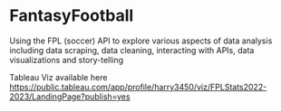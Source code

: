 # FantasyFootball
Using the FPL (soccer) API to explore various aspects of data analysis including data scraping, data cleaning, interacting with APIs, data visualizations and story-telling

Tableau Viz available here https://public.tableau.com/app/profile/harry3450/viz/FPLStats2022-2023/LandingPage?publish=yes
